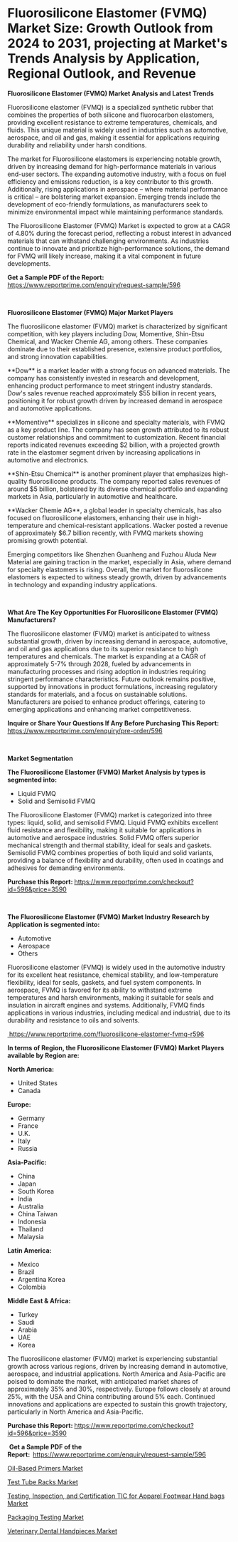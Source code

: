 <p><h1>Fluorosilicone Elastomer (FVMQ) Market Size: Growth Outlook from 2024 to 2031, projecting at Market's Trends Analysis by Application, Regional Outlook, and Revenue</h1></p><p><strong>Fluorosilicone Elastomer (FVMQ) Market Analysis and Latest Trends</strong></p>
<p><p>Fluorosilicone elastomer (FVMQ) is a specialized synthetic rubber that combines the properties of both silicone and fluorocarbon elastomers, providing excellent resistance to extreme temperatures, chemicals, and fluids. This unique material is widely used in industries such as automotive, aerospace, and oil and gas, making it essential for applications requiring durability and reliability under harsh conditions.</p><p>The market for Fluorosilicone elastomers is experiencing notable growth, driven by increasing demand for high-performance materials in various end-user sectors. The expanding automotive industry, with a focus on fuel efficiency and emissions reduction, is a key contributor to this growth. Additionally, rising applications in aerospace – where material performance is critical – are bolstering market expansion. Emerging trends include the development of eco-friendly formulations, as manufacturers seek to minimize environmental impact while maintaining performance standards.</p><p>The Fluorosilicone Elastomer (FVMQ) Market is expected to grow at a CAGR of 4.80% during the forecast period, reflecting a robust interest in advanced materials that can withstand challenging environments. As industries continue to innovate and prioritize high-performance solutions, the demand for FVMQ will likely increase, making it a vital component in future developments.</p></p>
<p><strong>Get a Sample PDF of the Report:&nbsp;</strong> <a href="https://www.reportprime.com/enquiry/request-sample/596">https://www.reportprime.com/enquiry/request-sample/596</a></p>
<p>&nbsp;</p>
<p><strong>Fluorosilicone Elastomer (FVMQ) Major Market Players</strong></p>
<p><p>The fluorosilicone elastomer (FVMQ) market is characterized by significant competition, with key players including Dow, Momentive, Shin-Etsu Chemical, and Wacker Chemie AG, among others. These companies dominate due to their established presence, extensive product portfolios, and strong innovation capabilities.</p><p>**Dow** is a market leader with a strong focus on advanced materials. The company has consistently invested in research and development, enhancing product performance to meet stringent industry standards. Dow's sales revenue reached approximately $55 billion in recent years, positioning it for robust growth driven by increased demand in aerospace and automotive applications.</p><p>**Momentive** specializes in silicone and specialty materials, with FVMQ as a key product line. The company has seen growth attributed to its robust customer relationships and commitment to customization. Recent financial reports indicated revenues exceeding $2 billion, with a projected growth rate in the elastomer segment driven by increasing applications in automotive and electronics.</p><p>**Shin-Etsu Chemical** is another prominent player that emphasizes high-quality fluorosilicone products. The company reported sales revenues of around $5 billion, bolstered by its diverse chemical portfolio and expanding markets in Asia, particularly in automotive and healthcare.</p><p>**Wacker Chemie AG**, a global leader in specialty chemicals, has also focused on fluorosilicone elastomers, enhancing their use in high-temperature and chemical-resistant applications. Wacker posted a revenue of approximately $6.7 billion recently, with FVMQ markets showing promising growth potential.</p><p>Emerging competitors like Shenzhen Guanheng and Fuzhou Aluda New Material are gaining traction in the market, especially in Asia, where demand for specialty elastomers is rising. Overall, the market for fluorosilicone elastomers is expected to witness steady growth, driven by advancements in technology and expanding industry applications.</p></p>
<p>&nbsp;</p>
<p><strong>What Are The Key Opportunities For Fluorosilicone Elastomer (FVMQ) Manufacturers?</strong></p>
<p><p>The fluorosilicone elastomer (FVMQ) market is anticipated to witness substantial growth, driven by increasing demand in aerospace, automotive, and oil and gas applications due to its superior resistance to high temperatures and chemicals. The market is expanding at a CAGR of approximately 5-7% through 2028, fueled by advancements in manufacturing processes and rising adoption in industries requiring stringent performance characteristics. Future outlook remains positive, supported by innovations in product formulations, increasing regulatory standards for materials, and a focus on sustainable solutions. Manufacturers are poised to enhance product offerings, catering to emerging applications and enhancing market competitiveness.</p></p>
<p><strong>Inquire or Share Your Questions If Any Before Purchasing This Report:</strong> <a href="https://www.reportprime.com/enquiry/pre-order/596">https://www.reportprime.com/enquiry/pre-order/596</a></p>
<p>&nbsp;</p>
<p><strong>Market Segmentation</strong></p>
<p><strong>The Fluorosilicone Elastomer (FVMQ) Market Analysis by types is segmented into:</strong></p>
<p><ul><li>Liquid FVMQ</li><li>Solid and Semisolid FVMQ</li></ul></p>
<p><p>The Fluorosilicone Elastomer (FVMQ) market is categorized into three types: liquid, solid, and semisolid FVMQ. Liquid FVMQ exhibits excellent fluid resistance and flexibility, making it suitable for applications in automotive and aerospace industries. Solid FVMQ offers superior mechanical strength and thermal stability, ideal for seals and gaskets. Semisolid FVMQ combines properties of both liquid and solid variants, providing a balance of flexibility and durability, often used in coatings and adhesives for demanding environments.</p></p>
<p><strong>Purchase this Report:&nbsp;</strong><a href="https://www.reportprime.com/checkout?id=596&price=3590">https://www.reportprime.com/checkout?id=596&price=3590</a></p>
<p>&nbsp;</p>
<p><strong>The Fluorosilicone Elastomer (FVMQ) Market Industry Research by Application is segmented into:</strong></p>
<p><ul><li>Automotive</li><li>Aerospace</li><li>Others</li></ul></p>
<p><p>Fluorosilicone elastomer (FVMQ) is widely used in the automotive industry for its excellent heat resistance, chemical stability, and low-temperature flexibility, ideal for seals, gaskets, and fuel system components. In aerospace, FVMQ is favored for its ability to withstand extreme temperatures and harsh environments, making it suitable for seals and insulation in aircraft engines and systems. Additionally, FVMQ finds applications in various industries, including medical and industrial, due to its durability and resistance to oils and solvents.</p></p>
<p><a href="https://www.reportprime.com/fluorosilicone-elastomer-fvmq-r596">&nbsp;https://www.reportprime.com/fluorosilicone-elastomer-fvmq-r596</a></p>
<p><strong>In terms of Region, the Fluorosilicone Elastomer (FVMQ) Market Players available by Region are:</strong></p>
<p>
    <p> <strong> North America: </strong>
        <ul>
            <li>United States</li>
            <li>Canada</li>
        </ul>
        </p> 
    <p> <strong> Europe: </strong>
        <ul>
            <li>Germany</li>
            <li>France</li>
            <li>U.K.</li>
            <li>Italy</li>
            <li>Russia</li>
        </ul>
        </p> 
    <p> <strong> Asia-Pacific: </strong>
        <ul>
            <li>China</li>
            <li>Japan</li>
            <li>South Korea</li>
            <li>India</li>
            <li>Australia</li>
            <li>China Taiwan</li>
            <li>Indonesia</li>
            <li>Thailand</li>
            <li>Malaysia</li>
        </ul>
        </p> 
    <p> <strong> Latin America: </strong>
        <ul>
            <li>Mexico</li>
            <li>Brazil</li>
            <li>Argentina Korea</li>
            <li>Colombia</li>
        </ul>
        </p> 
    <p> <strong> Middle East & Africa: </strong>
        <ul>
            <li>Turkey</li>
            <li>Saudi</li>
            <li>Arabia</li>
            <li>UAE</li>
            <li>Korea</li>
        </ul>
    </p>
    </p>
<p><p>The fluorosilicone elastomer (FVMQ) market is experiencing substantial growth across various regions, driven by increasing demand in automotive, aerospace, and industrial applications. North America and Asia-Pacific are poised to dominate the market, with anticipated market shares of approximately 35% and 30%, respectively. Europe follows closely at around 25%, with the USA and China contributing around 5% each. Continued innovations and applications are expected to sustain this growth trajectory, particularly in North America and Asia-Pacific.</p></p>
<p><strong>Purchase this Report: </strong><a href="https://www.reportprime.com/checkout?id=596&price=3590">https://www.reportprime.com/checkout?id=596&price=3590</a></p>
<p>&nbsp;<strong>Get a Sample PDF of the Report:&nbsp;&nbsp;</strong><a href="https://www.reportprime.com/enquiry/request-sample/596">https://www.reportprime.com/enquiry/request-sample/596</a></p>
<p><strong></strong></p>
<p><p><a href="https://issuu.com/reportprime-2/docs/oil-based-primers-market-size-2030._88be338beba708">Oil-Based Primers Market</a></p><p><a href="https://www.linkedin.com/pulse/test-tube-racks-market-revolution-2024-2031-trends-shaping-s8ngf?trackingId=eAzgJ%2Fy8Rhibqf0417zUFw%3D%3D">Test Tube Racks Market</a></p><p><a href="https://www.linkedin.com/pulse/global-testing-inspection-certification-tic-apparel-footwear-sozof?trackingId=60ciT7uoQgyW6cQZutNiGw%3D%3D">Testing, Inspection, and Certification TIC for Apparel Footwear Hand bags Market</a></p><p><a href="https://medium.com/@sainreportprime/packaging-testing-market-size-share-analysis-growth-trends-forecasts-2024-2031-17df820c08cc">Packaging Testing Market</a></p><p><a href="https://issuu.com/reportprime-2/docs/veterinary-dental-handpieces-market_fff3df205d7463">Veterinary Dental Handpieces Market</a></p></p>